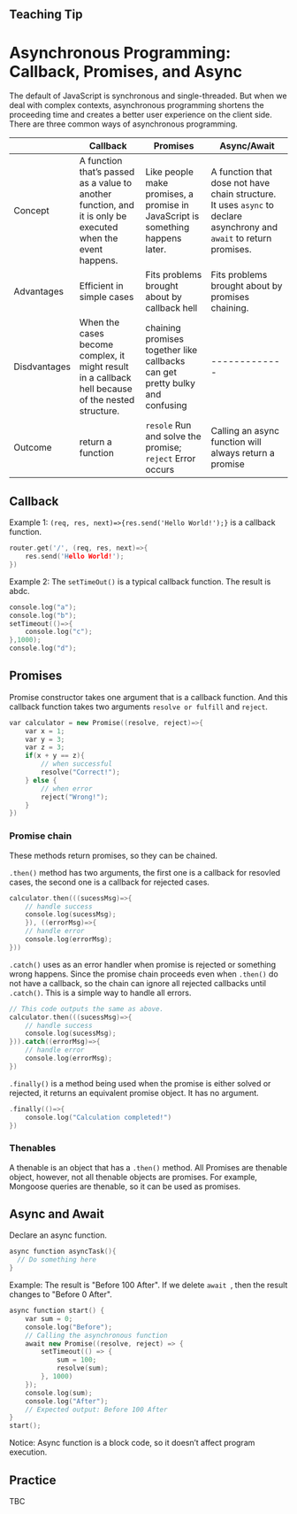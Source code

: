 ## Teaching Tip
# Asynchronous Programming: Callback, Promises, and Async 

The default of JavaScript is synchronous and single-threaded. But when we deal with complex contexts, asynchronous programming shortens the proceeding time and creates a better user experience on the client side. There are three common ways of asynchronous programming.


|  | Callback | Promises | Async/Await |
| ------------- | ------------- | ------------- | ------------- |
| Concept       | A function that’s passed as a value to another function, and it is only be executed when the event happens. | Like people make promises, a promise in JavaScript is something happens later. | A function that dose not have chain structure. It uses `async` to declare asynchrony and `await` to return promises. |
| Advantages    | Efficient in simple cases | Fits problems brought about by callback hell | Fits problems brought about by promises chaining. |
| Disdvantages  | When the cases become complex, it might result in a callback hell because of the nested structure. | chaining promises together like callbacks can get pretty bulky and confusing | ------------- |
| Outcome | return a function | `resole` Run and solve the promise; `reject` Error occurs | Calling an async function will always return a promise |


## Callback

Example 1: `(req, res, next)=>{res.send('Hello World!');}` is a callback function.
```cpp
router.get('/', (req, res, next)=>{
    res.send('Hello World!');
})
```
Example 2: The `setTimeOut()` is a typical callback function. The result is abdc.
```cpp
console.log("a");
console.log("b");
setTimeout(()=>{
    console.log("c");
},1000);
console.log("d");
```

## Promises
Promise constructor takes one argument that is a callback function. And this callback function takes two arguments `resolve or fulfill` and `reject`. 
```cpp
var calculator = new Promise((resolve, reject)=>{
    var x = 1;
    var y = 3;
    var z = 3;
    if(x + y == z){
        // when successful
        resolve("Correct!");
    } else {
        // when error
        reject("Wrong!");
    }
})
```
### Promise chain
These methods return promises, so they can be chained.

`.then()` method has two arguments, the first one is a callback for resovled cases, the second one is a callback for rejected cases. 
```cpp
calculator.then(((sucessMsg)=>{
    // handle success
    console.log(sucessMsg);
    }), ((errorMsg)=>{
    // handle error
    console.log(errorMsg);
}))
```

`.catch()` uses as an error handler when promise is rejected or something wrong happens. Since the promise chain proceeds even when `.then()` do not have a callback, so the chain can ignore all rejected callbacks until `.catch()`. This is a simple way to handle all errors.

```cpp
// This code outputs the same as above.
calculator.then(((sucessMsg)=>{
    // handle success
    console.log(sucessMsg);
})).catch((errorMsg)=>{
    // handle error
    console.log(errorMsg);
})
```

`.finally()` is a method being used when the promise is either solved or rejected, it returns an equivalent promise object. It has no argument. 
```cpp
.finally(()=>{
    console.log("Calculation completed!")
})
```

### Thenables
A thenable is an object that has a `.then()` method. All Promises are thenable object, however, not all thenable objects are promises. For example, Mongoose queries are thenable, so it can be used as promises.

## Async and Await
Declare an async function.
```cpp
async function asyncTask(){
  // Do something here
} 
```
Example: The result is "Before 100 After". If we delete `await `, then the result changes to "Before 0 After".
```cpp
async function start() {
    var sum = 0;
    console.log("Before");
    // Calling the asynchronous function
    await new Promise((resolve, reject) => {
        setTimeout(() => {
            sum = 100;
            resolve(sum);
        }, 1000)
    });
    console.log(sum);
    console.log("After");
    // Expected output: Before 100 After
}
start();
```
Notice: Async function is a block code, so it doesn’t affect program execution.

## Practice
TBC